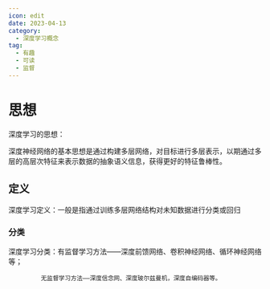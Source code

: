 ```yaml
---
icon: edit
date: 2023-04-13
category:
  - 深度学习概念
tag:
  - 有趣
  - 可读
  - 监督
---
```


# 思想
深度学习的思想：

深度神经网络的基本思想是通过构建多层网络，对目标进行多层表示，以期通过多层的高层次特征来表示数据的抽象语义信息，获得更好的特征鲁棒性。
## 定义

深度学习定义：一般是指通过训练多层网络结构对未知数据进行分类或回归
### 分类
深度学习分类：有监督学习方法——深度前馈网络、卷积神经网络、循环神经网络等；

             无监督学习方法——深度信念网、深度玻尔兹曼机，深度自编码器等。